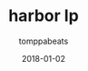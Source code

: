 ---
title: "harbor lp"
subtitle: "tomppabeats"
customForwardUrl: "https://www.youtube.com/watch?v=76PHzENMQ04"
displayImg: "https://img.youtube.com/vi/76PHzENMQ04/0.jpg"
date: "2018-01-02"
newTab: true 
---